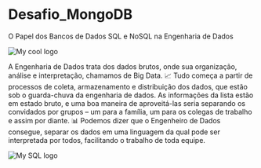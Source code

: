 # Desafio_MongoDB
O Papel dos Bancos de Dados SQL e NoSQL na Engenharia de Dados


<img src="https://encrypted-tbn0.gstatic.com/images?q=tbn:ANd9GcQoY3OqjuyG9jANPybp5ipXXAV6R7xgWHee-sUexW2mc6leUvnsRDkG8Z77N4vKBQ2xxl4&usqp=CAU" alt="My cool logo"/>

A Engenharia de Dados trata dos dados brutos, onde sua organização, análise e interpretação, chamamos de Big Data. 📈
Tudo começa a partir de processos de coleta, armazenamento e distribuição dos dados, que estão sob o guarda-chuva da engenharia de dados.
As informações da lista estão em estado bruto, e uma boa maneira de aproveitá-las seria separando os convidados por grupos – um para a família, um para os colegas de trabalho e assim por diante. 📊
Podemos dizer que o Engenheiro de Dados consegue, separar os dados em uma linguagem da qual pode ser interpretada por todos, facilitando o trabalho de toda equipe. 

<img src='https://arquivo.devmedia.com.br/artigos/destaques/guia/SQL.png' alt='My SQL logo'/>

